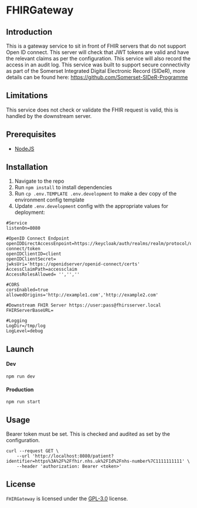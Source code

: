 # FHIRGateway

## Introduction

This is a gateway service to sit in front of FHIR servers that do not support Open ID connect. This server will check that JWT tokens are valid and have the relevant claims as per the configuration. This service will also record the access in an audit log. This service was built to support secure connectivity as part of the Somerset Integrated Digital Electronic Record (SIDeR), more details can be found here: https://github.com/Somerset-SIDeR-Programme

## Limitations

This service does not check or validate the FHIR request is valid, this is handled by the downstream server.

## Prerequisites

-   [NodeJS](https://nodejs.org/)

## Installation

1. Navigate to the repo
2. Run `npm install` to install dependencies
3. Run `cp .env.TEMPLATE .env.development` to make a dev copy of the environment config template 
4. Update `.env.development` config with the appropriate values for deployment:

```
#Service
listenOn=8080

#OpenID Connect Endpoint
openIDDirectAccessEnpoint=https://keycloak/auth/realms/realm/protocol/openid-connect/token
openIDClientID=client
openIDClientSecret=
jwksUri='https://openidserver/openid-connect/certs'
AccessClaimPath=accessclaim
AccessRolesAllowed= '','',''

#CORS
corsEnabled=true
allowedOrigins='http://example1.com','http://example2.com'

#Downstream FHIR Server https://user:pass@fhirsserver.local
FHIRServerBaseURL=

#Logging
LogDir=/tmp/log
LogLevel=debug
```

## Launch

#### Dev
`npm run dev`

#### Production
`npm run start`
    
## Usage

Bearer token must be set. This is checked and audited as set by the configuration.

```
curl --request GET \
    --url 'http://localhost:8080/patient?identifier=https%3A%2F%2Ffhir.nhs.uk%2FId%2Fnhs-number%7C1111111111' \
    --header 'authorization: Bearer <token>'
```

## License

`FHIRGateway` is licensed under the [GPL-3.0](https://github.com/TauntonandSomersetNHSTrust/FHIRGateway/blob/master/LICENSE) license.
